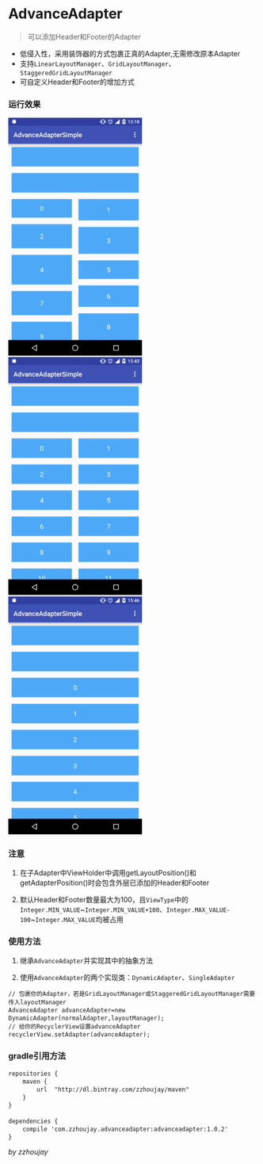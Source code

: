 # AdvanceAdapter

> 可以添加Header和Footer的Adapter

* 低侵入性，采用装饰器的方式包裹正真的Adapter,无需修改原本Adapter
* 支持`LinearLayoutManager`、`GridLayoutManager`、`StaggeredGridLayoutManager`
* 可自定义Header和Footer的增加方式

### 运行效果

![演示截图](images/image1.png)
![演示截图](images/image2.png)
![演示截图](images/image3.png)

### 注意

1. 在子Adapter中ViewHolder中调用getLayoutPosition()和getAdapterPosition()时会包含外层已添加的Header和Footer

2. 默认Header和Footer数量最大为100，且`ViewType`中的`Integer.MIN_VALUE`~`Integer.MIN_VALUE+100`、`Integer.MAX_VALUE-100`~`Integer.MAX_VALUE`均被占用

### 使用方法

1. 继承`AdvanceAdapter`并实现其中的抽象方法

2. 使用`AdvanceAdapter`的两个实现类：`DynamicAdapter`、`SingleAdapter`

```
// 包裹你的Adapter，若是GridLayoutManager或StaggeredGridLayoutManager需要传入layoutManager
AdvanceAdapter advanceAdapter=new DynamicAdapter(normalAdapter,layoutManager);
// 给你的RecyclerView设置advanceAdapter
recyclerView.setAdapter(advanceAdapter);
```

### gradle引用方法
```
repositories {
    maven {
        url  "http://dl.bintray.com/zzhoujay/maven"
    }
}

dependencies {
    compile 'com.zzhoujay.advanceadapter:advanceadapter:1.0.2'
}
```



_by zzhoujay_